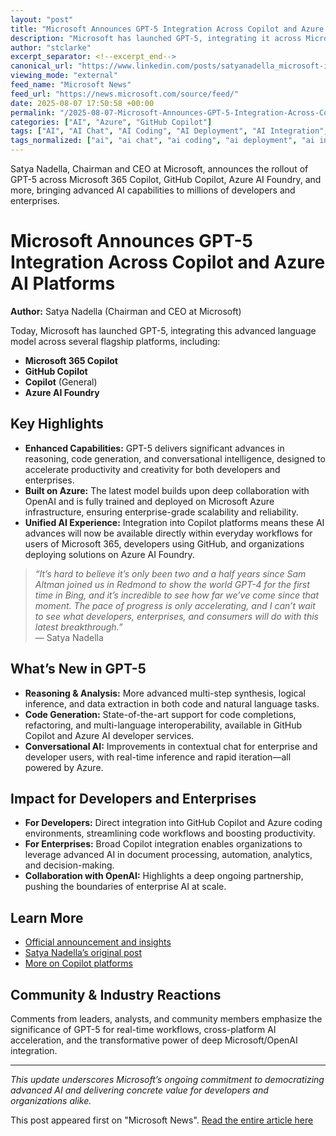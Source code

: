 ```yaml
---
layout: "post"
title: "Microsoft Announces GPT-5 Integration Across Copilot and Azure AI Platforms"
description: "Microsoft has launched GPT-5, integrating it across Microsoft 365 Copilot, GitHub Copilot, Azure AI Foundry, and other key platforms. The announcement details the model’s enhanced reasoning, code generation, and chat features, highlights its Azure-based training, and celebrates accelerated innovation with OpenAI. This update signifies a substantial leap forward for enterprise AI, developer productivity, and real-world applications within Microsoft’s ecosystem."
author: "stclarke"
excerpt_separator: <!--excerpt_end-->
canonical_url: "https://www.linkedin.com/posts/satyanadella_microsoft-incorporates-openais-gpt-5-into-activity-7359268389866913793-jI2m"
viewing_mode: "external"
feed_name: "Microsoft News"
feed_url: "https://news.microsoft.com/source/feed/"
date: 2025-08-07 17:50:58 +00:00
permalink: "/2025-08-07-Microsoft-Announces-GPT-5-Integration-Across-Copilot-and-Azure-AI-Platforms.html"
categories: ["AI", "Azure", "GitHub Copilot"]
tags: ["AI", "AI Chat", "AI Coding", "AI Deployment", "AI Integration", "AI Models", "AI On Azure", "AI Reasoning", "Azure", "Azure AI Foundry", "Code Generation", "Company News", "Copilot", "Enterprise AI", "GitHub Copilot", "GPT 5", "Microsoft 365 Copilot", "Natural Language Processing", "News", "OpenAI", "Productivity AI"]
tags_normalized: ["ai", "ai chat", "ai coding", "ai deployment", "ai integration", "ai models", "ai on azure", "ai reasoning", "azure", "azure ai foundry", "code generation", "company news", "copilot", "enterprise ai", "github copilot", "gpt 5", "microsoft 365 copilot", "natural language processing", "news", "openai", "productivity ai"]
---
```


Satya Nadella, Chairman and CEO at Microsoft, announces the rollout of GPT-5 across Microsoft 365 Copilot, GitHub Copilot, Azure AI Foundry, and more, bringing advanced AI capabilities to millions of developers and enterprises.<!--excerpt_end-->

# Microsoft Announces GPT-5 Integration Across Copilot and Azure AI Platforms

**Author:** Satya Nadella (Chairman and CEO at Microsoft)

Today, Microsoft has launched GPT-5, integrating this advanced language model across several flagship platforms, including:

- **Microsoft 365 Copilot**
- **GitHub Copilot**
- **Copilot** (General)
- **Azure AI Foundry**

## Key Highlights

- **Enhanced Capabilities:** GPT-5 delivers significant advances in reasoning, code generation, and conversational intelligence, designed to accelerate productivity and creativity for both developers and enterprises.
- **Built on Azure:** The latest model builds upon deep collaboration with OpenAI and is fully trained and deployed on Microsoft Azure infrastructure, ensuring enterprise-grade scalability and reliability.
- **Unified AI Experience:** Integration into Copilot platforms means these AI advances will now be available directly within everyday workflows for users of Microsoft 365, developers using GitHub, and organizations deploying solutions on Azure AI Foundry.

> *“It’s hard to believe it’s only been two and a half years since Sam Altman joined us in Redmond to show the world GPT-4 for the first time in Bing, and it’s incredible to see how far we’ve come since that moment. The pace of progress is only accelerating, and I can’t wait to see what developers, enterprises, and consumers will do with this latest breakthrough.”*  
> — Satya Nadella

## What’s New in GPT-5

- **Reasoning & Analysis:** More advanced multi-step synthesis, logical inference, and data extraction in both code and natural language tasks.
- **Code Generation:** State-of-the-art support for code completions, refactoring, and multi-language interoperability, available in GitHub Copilot and Azure AI developer services.
- **Conversational AI:** Improvements in contextual chat for enterprise and developer users, with real-time inference and rapid iteration—all powered by Azure.

## Impact for Developers and Enterprises

- **For Developers:** Direct integration into GitHub Copilot and Azure coding environments, streamlining code workflows and boosting productivity.
- **For Enterprises:** Broad Copilot integration enables organizations to leverage advanced AI in document processing, automation, analytics, and decision-making.
- **Collaboration with OpenAI:** Highlights a deep ongoing partnership, pushing the boundaries of enterprise AI at scale.

## Learn More

- [Official announcement and insights](https://news.microsoft.com/source/features/ai/openai-gpt-5/)
- [Satya Nadella’s original post](https://www.linkedin.com/posts/satyanadella_microsoft-incorporates-openais-gpt-5-into-activity-7359268389866913793-jI2m)
- [More on Copilot platforms](https://news.microsoft.com/source/)

## Community & Industry Reactions

Comments from leaders, analysts, and community members emphasize the significance of GPT-5 for real-time workflows, cross-platform AI acceleration, and the transformative power of deep Microsoft/OpenAI integration.

---

*This update underscores Microsoft’s ongoing commitment to democratizing advanced AI and delivering concrete value for developers and organizations alike.*

This post appeared first on "Microsoft News". [Read the entire article here](https://www.linkedin.com/posts/satyanadella_microsoft-incorporates-openais-gpt-5-into-activity-7359268389866913793-jI2m)
